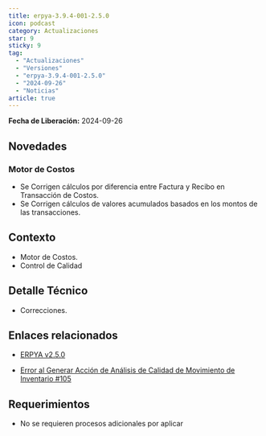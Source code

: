 ```yaml
---
title: erpya-3.9.4-001-2.5.0
icon: podcast
category: Actualizaciones
star: 9
sticky: 9
tag:
  - "Actualizaciones"
  - "Versiones"
  - "erpya-3.9.4-001-2.5.0"
  - "2024-09-26"
  - "Noticias"
article: true
---
```


**Fecha de Liberación:** 2024-09-26

## Novedades

### Motor de Costos

- Se Corrigen cálculos por diferencia entre Factura y Recibo en Transacción de Costos.
- Se Corrigen cálculos de valores acumulados basados en los montos de las transacciones.

## Contexto

- Motor de Costos.
- Control de Calidad

## Detalle Técnico

- Correcciones.

## Enlaces relacionados

- [ERPYA v2.5.0](https://github.com/erpya/adempiere_patch_zk/releases/tag/2.5.0)

- [Error al Generar Acción de Análisis de Calidad de Movimiento de Inventario #105](https://github.com/erpcya/Control-NATULAC/issues/105)

## Requerimientos

- No se requieren procesos adicionales por aplicar
